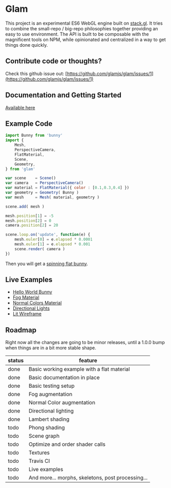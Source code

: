 # Glam

This project is an experimental ES6 WebGL engine built on [stack.gl](https://stack.gl/). It tries to combine the small-repo / big-repo philosophies together providing an easy to use environment. The API is built to be composable with the magnificent tools on NPM, while opinionated and centralized in a way to get things done quickly.

## Contribute code or thoughts?

Check this github issue out: [https://github.com/glamjs/glam/issues/1](https://github.com/glamjs/glam/issues/1)

## Documentation and Getting Started

[Available here](https://github.com/glamjs/glam/tree/master/docs)

## Example Code

```javascript
import Bunny from 'bunny'
import {
	Mesh,
	PerspectiveCamera,
	FlatMaterial,
	Scene,
	Geometry,
} from 'glam'

var scene    = Scene()
var camera   = PerspectiveCamera()
var material = FlatMaterial({ color : [0.1,0.3,0.4] })
var geometry = Geometry( Bunny )
var mesh     = Mesh( material, geometry )

scene.add( mesh )

mesh.position[1] = -5
mesh.position[2] = 0
camera.position[2] = 20

scene.loop.on('update', function(e) {
	mesh.euler[0] = e.elapsed * 0.0001
	mesh.euler[1] = e.elapsed * 0.001
	scene.render( camera )
})
```
Then you will get a [spinning flat bunny](http://requirebin.com/?gist=TatumCreative/40970c039f8c0ce44ae2).

## Live Examples

* [Hello World Bunny](http://requirebin.com/?gist=TatumCreative/40970c039f8c0ce44ae2)
* [Fog Material](http://requirebin.com/?gist=TatumCreative/c96e48648794a7565fcc)
* [Normal Colors Material](http://requirebin.com/?gist=TatumCreative/0c3c74675d0433d1daa1)
* [Directional Lights](http://requirebin.com/?gist=TatumCreative/762537ae57a22225c431)
* [Lit Wireframe](http://requirebin.com/?gist=TatumCreative/0c3c74675d0433d1daa1)

## Roadmap

Right now all the changes are going to be minor releases, until a 1.0.0 bump when things are in a bit more stable shape.

| status | feature |
| ------ | ------- |
| done   | Basic working example with a flat material |
| done   | Basic documentation in place |
| done   | Basic testing setup |
| done   | Fog augmentation |
| done   | Normal Color augmentation |
| done   | Directional lighting |
| done   | Lambert shading |
| todo   | Phong shading |
| todo   | Scene graph |
| todo   | Optimize and order shader calls |
| todo   | Textures |
| todo   | Travis CI |
| todo   | Live examples |
| todo   | And more... morphs, skeletons, post processing... |